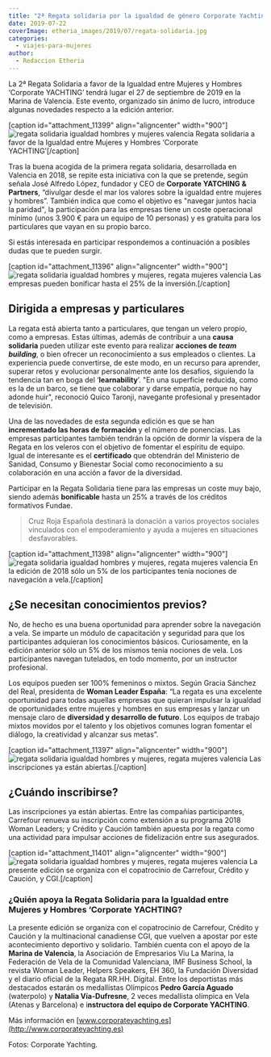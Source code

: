 ```yaml
---
title: "2ª Regata solidaria por la igualdad de género Corporate Yachting"
date: 2019-07-22
coverImage: etheria_images/2019/07/regata-solidaria.jpg
categories: 
  - viajes-para-mujeres
author: 
  - Redaccion Etheria
---
```


La 2ª Regata Solidaria a favor de la Igualdad entre Mujeres y Hombres ‘Corporate 
YACHTING’ tendrá lugar el 27 de septiembre de 2019 en la Marina de Valencia. Este 
evento, organizado sin ánimo de lucro, introduce algunas novedades respecto a la edición 
anterior. 

\[caption id="attachment\_11399" align="aligncenter" width="900"\]![regata solidaria igualdad hombres y mujeres valencia](etheria_images/2019/07/regata-solidaria.jpg) Regata solidaria a favor de la Igualdad entre Mujeres y Hombres ‘Corporate YACHTING’\[/caption\]

Tras la buena acogida de la primera regata solidaria, desarrollada en Valencia en 2018, se repite esta iniciativa con la que se pretende, según señala José Alfredo López, fundador y CEO de **Corporate YATCHING & Partners**, “divulgar desde el mar los valores sobre la igualdad entre mujeres y hombres”. También indica que como el objetivo es "navegar juntos hacia la paridad", la participación para las empresas tiene un coste operacional mínimo (unos 3.900 € para un equipo de 10 personas) y es gratuita para los particulares que vayan en su propio barco.

Si estás interesada en participar respondemos a continuación a posibles dudas que te pueden surgir.

\[caption id="attachment\_11396" align="aligncenter" width="900"\]![regata solidaria igualdad hombres y mujeres, regata mujeres valencia](etheria_images/2019/07/regata-igualdad-hombres-mujeres.jpg "Las empresas pueden bonificar hasta el 25% de la inversión.") Las empresas pueden bonificar hasta el 25% de la inversión.\[/caption\]

## Dirigida a empresas y particulares

La regata está abierta tanto a particulares, que tengan un velero propio, como a empresas. Estas últimas, además de contribuir a una **causa solidaria** pueden utilizar este evento para realizar **acciones de _team building_**, o bien ofrecer un reconocimiento a sus empleados o clientes. La experiencia puede convertirse, de este modo, en un recurso para aprender, superar retos y evolucionar personalmente ante los desafíos, siguiendo la tendencia tan en boga del ‘**learnability**’. "En una superficie reducida, como es la de un barco, se tiene que colaborar y darse empatía, porque no hay adonde huir", reconoció Quico Taronji, navegante profesional y presentador de televisión.

Una de las novedades de esta segunda edición es que se han **incrementado las horas de formación** y el número de ponencias. Las empresas participantes también tendrán la opción de dormir la víspera de la Regata en los veleros con el objetivo de fomentar el espíritu de equipo. Igual de interesante es el **certificado** que obtendrán del Ministerio de Sanidad, Consumo y Bienestar Social como reconocimiento a su colaboración en una acción a favor de la diversidad.

Participar en la Regata Solidaria tiene para las empresas un coste muy bajo, siendo además **bonificable** hasta un 25% a través de los créditos formativos Fundae.

> Cruz Roja Española destinará la donación a varios proyectos sociales vinculados con el 
> empoderamiento y ayuda a mujeres en situaciones desfavorables. 

\[caption id="attachment\_11398" align="aligncenter" width="900"\]![regata solidaria igualdad hombres y mujeres, regata mujeres valencia](etheria_images/2019/07/regata-solidaria-valencia.jpg "En la edición de 2018 sólo un 5% de los participantes tenía nociones de navegación a vela.") En la edición de 2018 sólo un 5% de los participantes tenía nociones de navegación a vela.\[/caption\]

## ¿Se necesitan conocimientos previos?

No, de hecho es una buena oportunidad para aprender sobre la navegación a vela. Se imparte un módulo de capacitación y seguridad para que los participantes adquieran los conocimientos básicos. Curiosamente, en la edición anterior sólo un 5% de los mismos tenía nociones de vela. Los participantes navegan tutelados, en todo momento, por un instructor profesional.

Los equipos pueden ser 100% femeninos o mixtos. Según Gracia Sánchez del Real, presidenta de **Woman Leader España**: “La regata es una excelente oportunidad para todas aquellas empresas que quieran impulsar la igualdad de oportunidades entre mujeres y hombres en sus empresas y lanzar un mensaje claro de **diversidad y desarrollo de futuro**. Los equipos de trabajo mixtos movidos por el talento y los objetivos comunes logran fomentar el diálogo, la creatividad y alcanzar sus metas”.

\[caption id="attachment\_11397" align="aligncenter" width="900"\]![regata solidaria igualdad hombres y mujeres, regata mujeres valencia](etheria_images/2019/07/regata-solidaria-igualdad.jpg "Las inscripciones ya están abiertas.") Las inscripciones ya están abiertas.\[/caption\]

## ¿Cuándo inscribirse?

Las inscripciones ya están abiertas. Entre las compañías participantes, Carrefour renueva su inscripción como extensión a su programa 2018 Woman Leaders; y Crédito y Caución también apuesta por la regata como una actividad para impulsar acciones de fidelización entre sus asegurados.

\[caption id="attachment\_11401" align="aligncenter" width="900"\]![regata solidaria igualdad hombres y mujeres, regata mujeres valencia](etheria_images/2019/07/regata-valencia-igualdad-mujeres.jpg "La presente edición se organiza con el copatrocinio de Carrefour, Crédito y Caución, y CGI.") La presente edición se organiza con el copatrocinio de Carrefour, Crédito y Caución, y CGI.\[/caption\]

### ¿Quién apoya la Regata Solidaria para la Igualdad entre Mujeres y Hombres ‘Corporate YACHTING?

La presente edición se organiza con el copatrocinio de Carrefour, Crédito y Caución y la multinacional canadiense CGI, que vuelven a apostar por este acontecimiento deportivo y solidario. También cuenta con el apoyo de la **Marina de Valencia**, la Asociación de Empresarios Viu La Marina, la Federación de Vela de la Comunidad Valenciana, IMF Business School, la revista Woman Leader, Helpers Speakers, EH 360, la Fundación Diversidad y el diario oficial de la Regata RR.HH. Digital. Entre los deportistas más destacados estarán os medallistas Olímpicos **Pedro García Aguado** (waterpolo) y **Natalia Vía-Dufresne**, 2 veces medallista olímpica en Vela (Atenas y Barcelona) e i**nstructora del equipo de Corporate YACHTING**.

Más información en [www.corporateyachting.es](http://www.corporateyachting.es) 

Fotos: Corporate Yachting.
